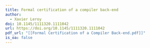 ```yaml
---
title: Formal certification of a compiler back-end
author:
  - Xavier Leroy
doi: 10.1145/1111320.1111042
url: https://doi.org/10.1145/1111320.1111042
pdf_url: "[[Formal Certification of a Compiler Back-end.pdf]]"
is_oa: false
---
```

